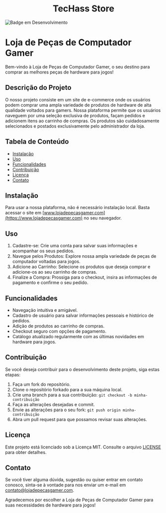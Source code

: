 
<h1 align="center"> TecHass Store </h1

![Badge em Desenvolvimento](http://img.shields.io/static/v1?label=STATUS&message=EM%20DESENVOLVIMENTO&color=GREEN&style=for-the-badge)



# Loja de Peças de Computador Gamer

Bem-vindo à Loja de Peças de Computador Gamer, o seu destino para comprar as melhores peças de hardware para jogos!

## Descrição do Projeto

O nosso projeto consiste em um site de e-commerce onde os usuários podem comprar uma ampla variedade de produtos de hardware de alta qualidade voltados para gamers. Nossa plataforma permite que os usuários naveguem por uma seleção exclusiva de produtos, façam pedidos e adicionem itens ao carrinho de compras. Os produtos são cuidadosamente selecionados e postados exclusivamente pelo administrador da loja.

## Tabela de Conteúdo

- [Instalação](#instalação)
- [Uso](#uso)
- [Funcionalidades](#funcionalidades)
- [Contribuição](#contribuição)
- [Licença](#licença)
- [Contato](#contato)

## Instalação

Para usar a nossa plataforma, não é necessário instalação local. Basta acessar o site em [www.lojadepecasgamer.com](https://www.lojadepecasgamer.com) no seu navegador.

## Uso

1. Cadastre-se: Crie uma conta para salvar suas informações e acompanhar os seus pedidos.
2. Navegue pelos Produtos: Explore nossa ampla variedade de peças de computador voltadas para jogos.
3. Adicione ao Carrinho: Selecione os produtos que deseja comprar e adicione-os ao seu carrinho de compras.
4. Finalize a Compra: Prossiga para o checkout, insira as informações de pagamento e confirme o seu pedido.

## Funcionalidades

- Navegação intuitiva e amigável.
- Cadastro de usuário para salvar informações pessoais e histórico de pedidos.
- Adição de produtos ao carrinho de compras.
- Checkout seguro com opções de pagamento.
- Catálogo atualizado regularmente com as últimas novidades em hardware para jogos.

## Contribuição

Se você deseja contribuir para o desenvolvimento deste projeto, siga estas etapas:

1. Faça um fork do repositório.
2. Clone o repositório forkado para a sua máquina local.
3. Crie uma branch para a sua contribuição: `git checkout -b minha-contribuição`
4. Faça as alterações desejadas e commit.
5. Envie as alterações para o seu fork: `git push origin minha-contribuição`
6. Abra um pull request para que possamos revisar suas alterações.

## Licença

Este projeto está licenciado sob a Licença MIT. Consulte o arquivo [LICENSE](LICENSE) para obter detalhes.

## Contato

Se você tiver alguma dúvida, sugestão ou quiser entrar em contato conosco, sinta-se à vontade para nos enviar um e-mail em [contato@lojadepecasgamer.com](mailto:contato@lojadepecasgamer.com).

Agradecemos por escolher a Loja de Peças de Computador Gamer para suas necessidades de hardware para jogos!

